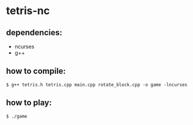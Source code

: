 # tetris-nc

## dependencies:
- ncurses
- g++

## how to compile:
```
$ g++ tetris.h tetris.cpp main.cpp rotate_block.cpp -o game -lncurses
```

## how to play:
```
$ ./game
```
